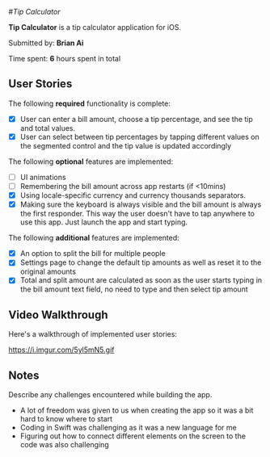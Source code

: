 
#*Tip Calculator*

**Tip Calculator** is a tip calculator application for iOS.

Submitted by: **Brian Ai**

Time spent: **6** hours spent in total

## User Stories

The following **required** functionality is complete:

* [x] User can enter a bill amount, choose a tip percentage, and see the tip and total values.
* [x] User can select between tip percentages by tapping different values on the segmented control and the tip value is updated accordingly

The following **optional** features are implemented:

* [ ] UI animations
* [ ] Remembering the bill amount across app restarts (if <10mins)
* [x] Using locale-specific currency and currency thousands separators.
* [x] Making sure the keyboard is always visible and the bill amount is always the first responder. This way the user doesn't have to tap anywhere to use this app. Just launch the app and start typing.

The following **additional** features are implemented:

- [x] An option to split the bill for multiple people
- [x] Settings page to change the default tip amounts as well as reset it to the original amounts
- [x] Total and split amount are calculated as soon as the user starts typing in the bill amount text field, no need to type and then select tip amount

## Video Walkthrough

Here's a walkthrough of implemented user stories:

https://i.imgur.com/5yl5mN5.gif


## Notes

Describe any challenges encountered while building the app.
- A lot of freedom was given to us when creating the app so it was a bit hard to know where to start
- Coding in Swift was challenging as it was a new language for me
- Figuring out how to connect different elements on the screen to the code was also challenging
